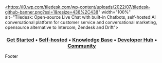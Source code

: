 <a href="https://tiledesk.com/?utm_source=github"><https://i0.wp.com/tiledesk.com/wp-content/uploads/2022/07/tiledesk-github-banner.png?ssl=1&resize=438%2C438" width="100%" alt="Tiledesk: Open-source Live Chat with built-in Chatbots, self-hosted AI conversational platform for customer service and conversational marketing, opensource alternative to Intercom, Zendesk and Drift">
</a>

<h3 align="center">
  <b><a href="https://console.tiledesk.com/v2/dashboard/#/signup/?utm_source=github">Get Started</a></b>
  •
  <a href="https://tiledesk.com/install/?utm_source=github">Self-hosted</a>
  •
  <a href="https://gethelp.tiledesk.com/?utm_source=github">Knowledge Base</a>
  •
  <a href="https://developer.tiledesk.com/?utm_source=github">Developer Hub</a>
  •
  <a href="https://developer.tiledesk.com/community/?utm_source=github">Community</a>
</h3>
Footer
